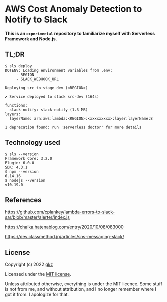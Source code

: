 # AWS Cost Anomaly Detection to Notify to Slack

**This is an `experimental` repository to familiarize myself with Serverless Framework and Node.js**.

## TL;DR

```
$ sls deploy
DOTENV: Loading environment variables from .env:
	 - REGION
	 - SLACK_WEBHOOK_URL

Deploying src to stage dev (<REGION>)

✔ Service deployed to stack src-dev (164s)

functions:
  slack-notify: slack-notify (1.3 MB)
layers:
  layerName: arn:aws:lambda:<REGION>:<xxxxxxxxx>:layer:layerName:8

1 deprecation found: run 'serverless doctor' for more details
```


## Technology used

```
$ sls --version
Framework Core: 3.2.0
Plugin: 6.0.0
SDK: 4.3.1
$ npm --version
6.14.16
$ nodejs --version
v10.19.0
```

## References

https://github.com/cplankey/lambda-errors-to-slack-sar/blob/master/alerter/index.js

https://chaika.hatenablog.com/entry/2020/10/08/083000

https://dev.classmethod.jp/articles/sns-messaging-slack/

## License
Copyright (c) 2022 [gkz](https://gkz.mit-license.org/2022)

Licensed under the [MIT license](LICENSE).

Unless attributed otherwise, everything is under the MIT licence. Some stuff is not from me, and without attribution, and I no longer remember where I got it from. I apologize for that.